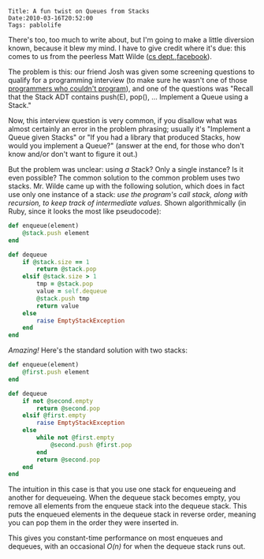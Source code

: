     Title: A fun twist on Queues from Stacks
    Date:2010-03-16T20:52:00
    Tags: pablolife

There's too, too much to write about, but I'm going to make a little diversion
known, because it blew my mind.  I have to give credit where it's due: this
comes to us from the peerless Matt Wilde ([cs dept.][1],[facebook][2]).

The problem is this: our friend Josh was given some screening questions to
qualify for a programming interview (to make sure he wasn't one of those
[programmers who couldn't program][3]), and one of the questions was "Recall
that the Stack ADT contains push(E), pop(), ... Implement a Queue using a
Stack."

Now, this interview question is very common, if you disallow what was almost
certainly an error in the problem phrasing; usually it's "Implement a Queue
given Stacks" or "If you had a library that produced Stacks, how would you
implement a Queue?" (answer at the end, for those who don't know and/or don't
want to figure it out.)

But the problem was unclear: using _a_ Stack? Only a single instance? Is it
even possible? The common solution to the common problem uses two stacks. Mr.
Wilde came up with the following solution, which does in fact use only one
instance of a stack: _use the program's call stack, along with recursion, to
keep track of intermediate values._ Shown algorithmically (in Ruby, since it
looks the most like pseudocode):

```ruby
def enqueue(element)
    @stack.push element
end

def dequeue
    if @stack.size == 1
        return @stack.pop
    elsif @stack.size > 1
        tmp = @stack.pop
        value = self.dequeue
        @stack.push tmp
        return value
    else
        raise EmptyStackException
    end
end
```


_Amazing!_ Here's the standard solution with two stacks:

```ruby
def enqueue(element)
    @first.push element
end

def dequeue
    if not @second.empty
        return @second.pop
    elsif @first.empty
        raise EmptyStackException
    else
        while not @first.empty
            @second.push @first.pop
        end
        return @second.pop
    end
end
```

The intuition in this case is that you use one stack for enqueueing and
another for dequeueing. When the dequeue stack becomes empty, you remove all
elements from the enqueue stack into the dequeue stack. This puts the enqueued
elements in the dequeue stack in reverse order, meaning you can pop them in
the order they were inserted in.

This gives you constant-time performance on most enqueues and dequeues, with
an occasional _O(n)_ for when the dequeue stack runs out.


   [1]: http://www.cs.brown.edu/people/mwilde/
   [2]: http://www.facebook.com/#!/mcwilde?ref=ts
   [3]: http://www.codinghorror.com/blog/2007/02/why-cant-programmers-program.html
